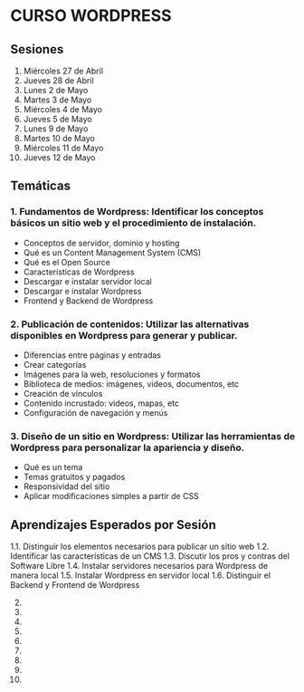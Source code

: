# CURSO WORDPRESS  

## Sesiones 

1.  Miércoles 27 de Abril
2.  Jueves 28 de Abril
3.  Lunes 2 de Mayo
4.  Martes 3 de Mayo
5.  Miércoles 4 de Mayo 
6.  Jueves 5 de Mayo
7.  Lunes 9 de Mayo
8.  Martes 10 de Mayo
9.  Miércoles 11 de Mayo
10. Jueves 12 de Mayo


## Temáticas 

### 1. Fundamentos de Wordpress: Identificar los conceptos básicos un sitio web y el procedimiento de instalación.
- Conceptos de servidor, dominio y hosting
- Qué es un Content Management System (CMS)
- Qué es el Open Source
- Características de Wordpress
- Descargar e instalar servidor local
- Descargar e instalar Wordpress
- Frontend y Backend de Wordpress

### 2. Publicación de contenidos: Utilizar las alternativas disponibles en Wordpress para generar y publicar.
- Diferencias entre páginas y entradas
- Crear categorías
- Imágenes para la web, resoluciones y formatos
- Biblioteca de medios: imágenes, videos, documentos, etc
- Creación de vínculos
- Contenido incrustado: videos, mapas, etc
- Configuración de navegación y menús

### 3. Diseño de un sitio en Wordpress: Utilizar las herramientas de Wordpress para personalizar la apariencia y diseño.
- Qué es un tema
- Temas gratuitos y pagados
- Responsividad del sitio
- Aplicar modificaciones simples a partir de CSS

## Aprendizajes Esperados por Sesión 

1.1. Distinguir los elementos necesarios para publicar un sitio web 
1.2. Identificar las características de un CMS 
1.3. Discutir los pros y contras del Software Libre 
1.4. Instalar servidores necesarios para Wordpress de manera local 
1.5. Instalar Wordpress en servidor local 
1.6. Distinguir el Backend y Frontend de Wordpress 

2.
3.
4.
5.
6.
7.
8.
9.
10.



